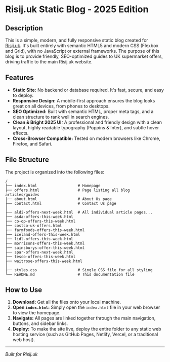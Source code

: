 
# Risij.uk Static Blog - 2025 Edition

## Description

This is a simple, modern, and fully responsive static blog created for [Risij.uk](https://risij.uk). It's built entirely with semantic HTML5 and modern CSS (Flexbox and Grid), with no JavaScript or external frameworks. The purpose of this blog is to provide friendly, SEO-optimized guides to UK supermarket offers, driving traffic to the main Risij.uk website.

## Features

-   **Static Site:** No backend or database required. It's fast, secure, and easy to deploy.
-   **Responsive Design:** A mobile-first approach ensures the blog looks great on all devices, from phones to desktops.
-   **SEO Optimized:** Built with semantic HTML, proper meta tags, and a clean structure to rank well in search engines.
-   **Clean & Bright 2025 UI:** A professional and friendly design with a clean layout, highly readable typography (Poppins & Inter), and subtle hover effects.
-   **Cross-Browser Compatible:** Tested on modern browsers like Chrome, Firefox, and Safari.

## File Structure

The project is organized into the following files:

```
/
├── index.html                  # Homepage
├── offers.html                 # Page listing all blog articles/guides
├── about.html                  # About Us page
├── contact.html                # Contact Us page
│
├── aldi-offers-next-week.html  # All individual article pages...
├── asda-offers-this-week.html
├── co-op-offers-this-week.html
├── costco-uk-offers.html
├── farmfoods-offers-this-week.html
├── iceland-offers-this-week.html
├── lidl-offers-this-week.html
├── morrisons-offers-this-week.html
├── sainsburys-offer-this-week.html
├── spar-offers-next-week.html
├── tesco-offers-this-week.html
├── waitrose-offers-this-week.html
│
├── styles.css                  # Single CSS file for all styling
└── README.md                   # This documentation file
```

## How to Use

1.  **Download:** Get all the files onto your local machine.
2.  **Open `index.html`:** Simply open the `index.html` file in your web browser to view the homepage.
3.  **Navigate:** All pages are linked together through the main navigation, buttons, and sidebar links.
4.  **Deploy:** To make the site live, deploy the entire folder to any static web hosting service (such as GitHub Pages, Netlify, Vercel, or a traditional web host).

---
*Built for Risij.uk*
